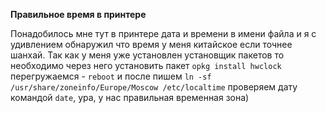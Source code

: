 **Правильное время в принтере**

Понадобилось мне тут в принтере  дата и времени  в имени файла и я с удивлением обнаружил что время у меня китайское если точнее шанхай.
Так как у меня уже установлен установщик пакетов то необходимо через него установить пакет  `opkg install hwclock` перегружаемся - `reboot`  и после пишем `ln -sf /usr/share/zoneinfo/Europe/Moscow /etc/localtime` проверяем дату командой `date`, ура, у нас правильная временная зона)